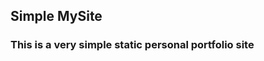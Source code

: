 <!-- @author Quinn Tao  -->
<!-- @last update on Dec 4, 2021 -->

## Simple MySite
### This is a very simple static personal portfolio site 